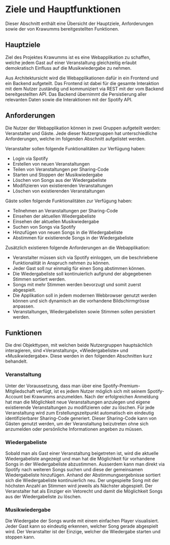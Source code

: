 # Ziele und Hauptfunktionen
Dieser Abschnitt enthält eine Übersicht der Hauptziele, Anforderungen sowie der von Krawumms bereitgestellten Funktionen.

## Hauptziele
Ziel des Projektes Krawumms ist es eine Webapplikation zu schaffen, welche jedem Gast auf einer Veranstaltung gleichzeitig erlaubt demokratisch Einfluss auf die Musikwiedergabe zu nehmen.

Aus Architektursicht wird die Webapplikationen dafür in ein Frontend und ein Backend aufgeteilt. Das Frontend ist dabei für die gesamte Interaktion mit dem Nutzer zuständig und kommuniziert via REST mit der vom Backend bereitgestellten API. Das Backend übernimmt die Persistierung aller relevanten Daten sowie die Interaktionen mit der Spotify API.

## Anforderungen
Die Nutzer der Webapplikation können in zwei Gruppen aufgeteilt werden: Veranstalter und Gäste. Jede dieser Nutzergruppen hat unterschiedliche Anforderungen, welche im folgenden Abschnitt aufgelistet werden.

Veranstalter sollen folgende Funktionalitäten zur Verfügung haben:
* Login via Spotify
* Erstellen von neuen Veranstaltungen
* Teilen von Veranstaltungen per Sharing-Code
* Starten und Stoppen der Musikwiedergabe
* Löschen von Songs aus der Wiedergabeliste
* Modifizieren von existierenden Veranstaltungen
* Löschen von existierenden Veranstaltungen

Gäste sollen folgende Funktionalitäten zur Verfügung haben:
* Teilnehmen an Veranstaltungen per Sharing-Code
* Einsehen der aktuellen Wiedergabeliste
* Einsehen der aktuellen Musikwiedergabe
* Suchen von Songs via Spotify
* Hinzufügen von neuen Songs in die Wiedergabeliste
* Abstimmen für existierende Songs in der Wiedergabeliste

Zusätzlich existieren folgende Anforderungen an die Webapplikation:
* Veranstalter müssen sich via Spotify einloggen, um die beschriebene Funktionalität in Anspruch nehmen zu können.
* Jeder Gast soll nur einmalig für einen Song abstimmen können.
* Die Wiedergabeliste soll kontinuierlich aufgrund der abgegebenen Stimmen sortiert werden.
* Songs mit mehr Stimmen werden bevorzugt und somit zuerst abgespielt.
* Die Applikation soll in jedem modernen Webbrowser genutzt werden können und sich dynamisch an die vorhandene Bildschirmgrösse anpassen.
* Veranstaltungen, Wiedergabelisten sowie Stimmen sollen persistiert werden.

## Funktionen
Die drei Objekttypen, mit welchen beide Nutzergruppen hauptsächlich interagieren, sind «Veranstaltung», «Wiedergabeliste» und «Musikwiedergabe». Diese werden in den folgenden Abschnitten kurz behandelt.

### Veranstaltung
Unter der Voraussetzung, dass man über eine Spotify-Premium-Mitgliedschaft verfügt, ist es jedem Nutzer möglich sich mit seinem Spotify-Account bei Krawumms anzumelden.
Nach der erfolgreichen Anmeldung hat man die Möglichkeit neue Veranstaltungen anzulegen und eigene existierende Veranstaltungen zu modifizieren oder zu löschen.
Für jede Veranstaltung wird zum Erstellungszeitpunkt automatisch ein eindeutig identifizierbarer Sharing-Code generiert. Dieser Sharing-Code kann von Gästen genutzt werden, um der Veranstaltung beizutreten ohne sich anzumelden oder persönliche Informationen angeben zu müssen.

### Wiedergabeliste
Sobald man als Gast einer Veranstaltung beigetreten ist, wird die aktuelle Wiedergabeliste angezeigt und man hat die Möglichkeit für vorhandene Songs in der Wiedergabeliste abzustimmen.
Ausserdem kann man direkt via Spotify nach weiteren Songs suchen und diese der gemeinsamen Wiedergabeliste hinzufügen.
Anhand der Abstimmungsergebnisse sortiert sich die Wiedergabeliste kontinuierlich neu. Der ungespielte Song mit der höchsten Anzahl an Stimmen wird jeweils als Nächster abgespielt. Der Veranstalter hat als Einziger ein Vetorecht und damit die Möglichkeit Songs aus der Wiedergabeliste zu löschen.

### Musikwiedergabe
Die Wiedergabe der Songs wurde mit einem einfachen Player visualisiert. Jeder Gast kann so eindeutig erkennen, welcher Song gerade abgespielt wird. Der Veranstalter ist der Einzige, welcher die Wiedergabe starten und stoppen kann.